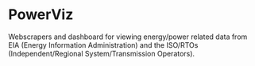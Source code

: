 # PowerViz

Webscrapers and dashboard for viewing energy/power related data from EIA (Energy Information Administration) and the ISO/RTOs (Independent/Regional System/Transmission Operators).
